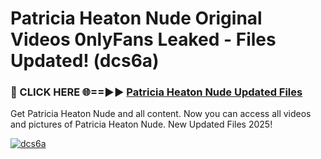 # Patricia Heaton Nude Original Videos 0nlyFans Leaked - Files Updated! (dcs6a)

<h3>🔴 CLICK HERE 🌐==►► <a href="https://tinyurl.com/yrmya6cz" rel="nofollow">Patricia Heaton Nude Updated Files</a></h3>

Get Patricia Heaton Nude and all content. Now you can access all videos and pictures of Patricia Heaton Nude. New Updated Files 2025!

[![dcs6a](https://i.imgur.com/FMdXYCs.gif)](https://tinyurl.com/yrmya6cz)
